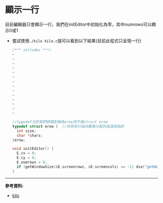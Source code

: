 # 顯示一行

目前編輯器只會顯示一行，我們在initEditor中初始化為零，其中numrows可以顯示0或1

* 嘗試使用`./kilo kilo.c`就可以看到以下結果(目前此程式只呈現一行)
  ```c
  /*** includes ***/
  ~
  ~
  ~
  ~
  ~
  ~
  ~
  ~
  ~
  ~
  ~
  ~
  ~
  ~
  ```

  ```c
  //typedef允許我們將類型稱為erow而不是struct erow
  typedef struct erow {  //存除役行指向動態分配的長度與指針
    int size;
    char *chars;
  }erow;

  ```

  ```c
  void initEditor() {
    E.cx = 0;
    E.cy = 0;
    E.numrows = 0;
    if (getWindowSize(&E.screenrows, &E.screencols) == -1) die("getWindowSize");
  }
  ```


---
**參考資料:**



* [kilo](https://viewsourcecode.org/snaptoken/kilo/04.aTextViewer.htmls)

